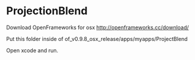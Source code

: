 # ProjectionBlend

Download OpenFrameworks for osx http://openframeworks.cc/download/ 

Put this folder inside of of_v0.9.8_osx_release/apps/myapps/ProjectBlend 

Open xcode and run.
